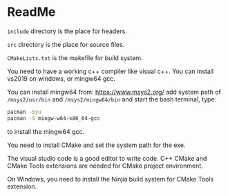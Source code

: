 # ReadMe

`include` directory is the place for headers.

`src` directory is the place for source files.

`CMakeLists.txt` is the makefile for build system.

You need to have a working c++ compiler like visual c++. You can install vs2019 on windows, or mingw64 gcc.

You can install mingw64 from:
https://www.msys2.org/ 
add system path of `/msys2/usr/bin` and `/msys2/mingw64/bin`
and start the bash terminal, type:
```bash
pacman -Syu 
pacman -S mingw-w64-x86_64-gcc 
```
to install the mingw64 gcc.

You need to install CMake and set the system path for the exe.

The visual studio code is a good editor to write code. C++ CMake and CMake Tools extensions are needed for CMake project environment. 

On Windows, you need to install the Ninjia build system for CMake Tools extension.